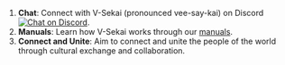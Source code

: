 1. **Chat**: Connect with V-Sekai (pronounced vee-say-kai) on Discord <a href="https://discord.gg/H3s3PD49XC">
        <img src="https://img.shields.io/discord/1138836561102897172?logo=discord"
            alt="Chat on Discord"></a>.
2. **Manuals**: Learn how V-Sekai works through our [manuals](https://v-sekai.github.io/manuals/).
3. **Connect and Unite**: Aim to connect and unite the people of the world through cultural exchange and collaboration.

